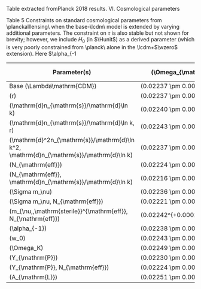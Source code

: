 Table extracted fromPlanck 2018 results. VI. Cosmological parameters

Table 5
Constraints on standard cosmological parameters from \planckalllensing\ when the base-\lcdm\ model is extended by varying additional parameters.
The constraint on $\tau$ is also stable but not shown for brevity; however,
we include $H_0$ (in $\Hunit$) as a derived parameter (which is very poorly constrained from \planck\ alone in the \lcdm+$\wzero$ extension).
Here $\alpha_{-1

| Parameter(s) | \(\Omega_{\mathrm{b}} h^2\) | \(\Omega_{\mathrm{c}} h^2\) | \(100\theta_{\mathrm{MC}}\) | \(H_0\) | \(n_\mathrm{s}\) | \(\ln(10^{10} A_\mathrm{s})\) |
|--------------|-----------------------------|-----------------------------|-----------------------------|----------------|----------------|-----------------------------|
| Base \(\Lambda\mathrm{CDM}\) | \(0.02237 \pm 0.00015\) | \(0.1200 \pm 0.0012\) | \(1.04092 \pm 0.00031\) | \(67.36 \pm 0.54\) | \(0.9649 \pm 0.0042\) | \(3.044 \pm 0.014\) |
| \(r\) | \(0.02237 \pm 0.00014\) | \(0.1199 \pm 0.0012\) | \(1.04092 \pm 0.00031\) | \(67.40 \pm 0.54\) | \(0.9659 \pm 0.0041\) | \(3.044 \pm 0.014\) |
| \(\mathrm{d}n_{\mathrm{s}}/\mathrm{d}\ln k\) | \(0.02240 \pm 0.00015\) | \(0.1200 \pm 0.0012\) | \(1.04092 \pm 0.00031\) | \(67.36 \pm 0.53\) | \(0.9641 \pm 0.0044\) | \(3.047 \pm 0.015\) |
| \(\mathrm{d}n_{\mathrm{s}}/\mathrm{d}\ln k, r\) | \(0.02243 \pm 0.00015\) | \(0.1199 \pm 0.0012\) | \(1.04093 \pm 0.00030\) | \(67.44 \pm 0.54\) | \(0.9647 \pm 0.0044\) | \(3.049 \pm 0.015\) |
| \(\mathrm{d}^2n_{\mathrm{s}}/\mathrm{d}\ln k^2, \mathrm{d}n_{\mathrm{s}}/\mathrm{d}\ln k\) | \(0.02237 \pm 0.00016\) | \(0.1202 \pm 0.0012\) | \(1.04090 \pm 0.00030\) | \(67.28 \pm 0.56\) | \(0.9625 \pm 0.0048\) | \(3.049 \pm 0.015\) |
| \(N_{\mathrm{eff}}\) | \(0.02224 \pm 0.00022\) | \(0.1179 \pm 0.0028\) | \(1.04116 \pm 0.00043\) | \(66.3 \pm 1.4\) | \(0.9589 \pm 0.0084\) | \(3.036 \pm 0.017\) |
| \(N_{\mathrm{eff}}, \mathrm{d}n_{\mathrm{s}}/\mathrm{d}\ln k\) | \(0.02216 \pm 0.00022\) | \(0.1157 \pm 0.0032\) | \(1.04144 \pm 0.00048\) | \(65.2 \pm 1.6\) | \(0.950 \pm 0.011\) | \(3.034 \pm 0.017\) |
| \(\Sigma m_\nu\) | \(0.02236 \pm 0.00015\) | \(0.1201 \pm 0.0013\) | \(1.04088 \pm 0.00032\) | \(67.1^{+1.2}_{-0.67}\) | \(0.9647 \pm 0.0043\) | \(3.046 \pm 0.015\) |
| \(\Sigma m_\nu, N_{\mathrm{eff}}\) | \(0.02221 \pm 0.00022\) | \(0.1179^{+0.0027}_{-0.0030}\) | \(1.04116 \pm 0.00044\) | \(65.9^{+1.8}_{-1.6}\) | \(0.9582 \pm 0.0086\) | \(3.037 \pm 0.017\) |
| \(m_{\nu,\,\mathrm{sterile}}^{\mathrm{eff}}, N_{\mathrm{eff}}\) | \(0.02242^{+0.00014}_{-0.00016}\) | \(0.1200^{+0.0032}_{-0.0020}\) | \(1.04074^{+0.00033}_{-0.00029}\) | \(67.11^{+0.63}_{-0.79}\) | \(0.9652^{+0.0045}_{-0.0056}\) | \(3.050^{+0.014}_{-0.016}\) |
| \(\alpha_{-1}\) | \(0.02238 \pm 0.00015\) | \(0.1201 \pm 0.0015\) | \(1.04087 \pm 0.00043\) | \(67.30 \pm 0.67\) | \(0.9645 \pm 0.0061\) | \(3.045 \pm 0.014\) |
| \(w_0\) | \(0.02243 \pm 0.00015\) | \(0.1193 \pm 0.0012\) | \(1.04099 \pm 0.00031\) | \(\dots\) | \(0.9666 \pm 0.0041\) | \(3.038 \pm 0.014\) |
| \(\Omega_K\) | \(0.02249 \pm 0.00016\) | \(0.1185 \pm 0.0015\) | \(1.04107 \pm 0.00032\) | \(63.6^{+2.1}_{-2.3}\) | \(0.9688 \pm 0.0047\) | \(3.030^{+0.017}_{-0.015}\) |
| \(Y_{\mathrm{P}}\) | \(0.02230 \pm 0.00020\) | \(0.1201 \pm 0.0012\) | \(1.04067 \pm 0.00055\) | \(67.19 \pm 0.63\) | \(0.9621 \pm 0.0070\) | \(3.042 \pm 0.016\) |
| \(Y_{\mathrm{P}}, N_{\mathrm{eff}}\) | \(0.02224 \pm 0.00022\) | \(0.1171^{+0.0042}_{-0.0049}\) | \(1.0415 \pm 0.0012\) | \(66.0^{+1.7}_{-1.9}\) | \(0.9589 \pm 0.0085\) | \(3.036 \pm 0.018\) |
| \(A_{\mathrm{L}}\) | \(0.02251 \pm 0.00017\) | \(0.1182 \pm 0.0015\) | \(1.04110 \pm 0.00032\) | \(68.16 \pm 0.70\) | \(0.9696 \pm 0.0048\) | \(3.029^{+0.018}_{-0.016}\) |
